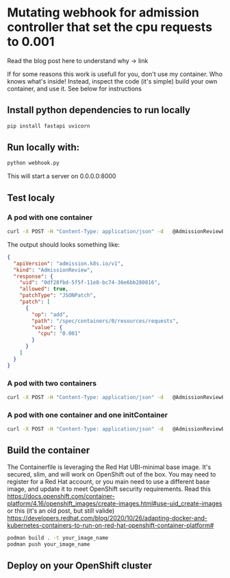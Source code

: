 # Mutating webhook for admission controller that set the cpu requests to 0.001

Read the blog post here to understand why -> link

If for some reasons this work is usefull for you, don't use my container. Who knows what's inside!
Instead, inspect the code (it's simple) build your own container, and use it. See below for instructions

## Install python dependencies to run locally

```bash
pip install fastapi uvicorn
```

## Run locally with:
```bash
python webhook.py
```

This will start a server on 0.0.0.0:8000

## Test localy

### A pod with one container

```bash
curl -X POST -H "Content-Type: application/json" -d   @AdmissionReviewExamples/container.json http://localhost:8000/mutate | jq .
```
The output should looks something like:

```json
{
  "apiVersion": "admission.k8s.io/v1",
  "kind": "AdmissionReview",
  "response": {
    "uid": "0df28fbd-5f5f-11e8-bc74-36e6bb280816",
    "allowed": true,
    "patchType": "JSONPatch",
    "patch": [
      {
        "op": "add",
        "path": "/spec/containers/0/resources/requests",
        "value": {
          "cpu": "0.001"
        }
      }
    ]
  }
}

```

### A pod with two containers
```bash
curl -X POST -H "Content-Type: application/json" -d   @AdmissionReviewExamples/containers.json http://localhost:8000/mutate | jq .
```

### A pod with one container and one initContainer
```bash
curl -X POST -H "Content-Type: application/json" -d   @AdmissionReviewExamples/container_initContainer.json http://localhost:8000/mutate | jq .
```




## Build the container

The Containerfile is leveraging the Red Hat UBI-minimal base image. It's secured, slim, and will work on OpenShift out of the box. You may need to register for a Red Hat account, or you main need to use a different base image, and update it to meet OpenShift security requirements. Read this https://docs.openshift.com/container-platform/4.16/openshift_images/create-images.html#use-uid_create-images or this (it's an old post, but still valide) https://developers.redhat.com/blog/2020/10/26/adapting-docker-and-kubernetes-containers-to-run-on-red-hat-openshift-container-platform#

```bash
podman build . -t your_image_name
podman push your_image_name
```

## Deploy on your OpenShift cluster

